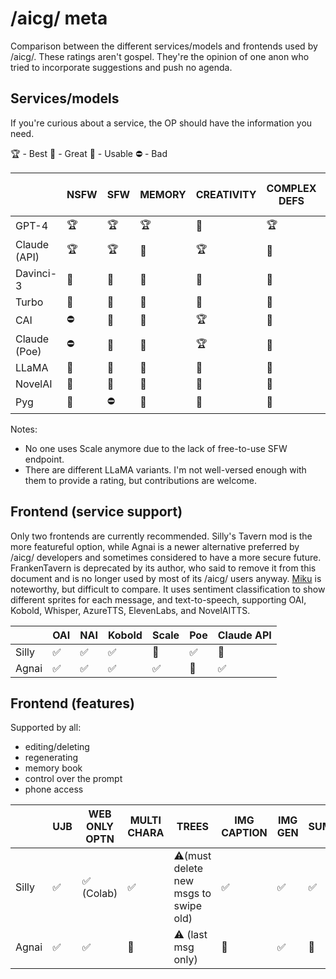# /aicg/ meta

Comparison between the different services/models and frontends used by /aicg/.
These ratings aren't gospel. They're the opinion of one anon who tried to incorporate suggestions and push no agenda.

## Services/models

If you're curious about a service, the OP should have the information you need.

🏆 - Best
🥈 - Great
🌱 - Usable
⛔ - Bad

|                | NSFW | SFW | MEMORY | CREATIVITY | COMPLEX DEFS | PRICE  | EASE OF USE
|----------------|------|-----|--------|------------|--------------|--------|------------
| GPT-4          | 🏆   | 🏆  | 🏆     | 🥈         | 🏆           | HIGH   | 🥈        |
| Claude (API)   | 🏆   | 🏆  | 🌱     | 🏆         | 🌱           | FREE   | 🥈        |
| Davinci-3      | 🥈   | 🥈  | 🥈     | 🥈         | 🥈           | MEDIUM | 🥈        |
| Turbo          | 🥈   | 🥈  | 🥈     | 🥈         | 🌱           | LOW    | 🥈        |
| CAI            | ⛔   | 🥈  | 🌱     | 🏆         | 🌱           | FREE   | 🏆        |
| Claude (Poe)   | ⛔   | 🥈  | 🌱     | 🏆         | 🌱           | FREE   | 🥈        |
| LLaMA          | 🌱   | 🌱  | 🌱     | 🌱         | 🌱           | FREE   | 🌱        |
| NovelAI        | 🌱   | 🌱  | 🌱     | 🌱         | 🌱           | MEDIUM | 🥈        |
| Pyg            | 🌱   | ⛔  | 🌱     | 🌱         | 🌱           | FREE   | 🥈        |

Notes:
- No one uses Scale anymore due to the lack of free-to-use SFW endpoint.
- There are different LLaMA variants. I'm not well-versed enough with them to provide a rating, but contributions are welcome.

## Frontend (service support)

Only two frontends are currently recommended.
Silly's Tavern mod is the more featureful option, while Agnai is a newer alternative preferred by /aicg/ developers and sometimes considered to have a more secure future.
FrankenTavern is deprecated by its author, who said to remove it from this document and is no longer used by most of its /aicg/ users anyway.
[Miku](https://docs.miku.gg) is noteworthy, but difficult to compare. It uses sentiment classification to show different sprites for each message, and text-to-speech, supporting OAI, Kobold, Whisper, AzureTTS, ElevenLabs, and NovelAITTS.


|       | OAI | NAI |  Kobold |      Scale | Poe | Claude API |
|-------|-----|-----|---------|      ------|-----|------------|
| Silly | ✅   | ✅       | ✅      | 🚫     | ✅   | 🚫      |
| Agnai | ✅   | ✅       | ✅      | ✅     | 🚫   | ✅      |

## Frontend (features)

Supported by all:
- editing/deleting
- regenerating
- memory book
- control over the prompt
- phone access

|         |UJB | WEB ONLY OPTN | MULTI CHARA | TREES                                | IMG CAPTION | IMG GEN | SUMMARY |  MULTI-USER | SCREENSHOT |
|---------|--- |---------------|-------------|--------------------------------------|-------------|---------|---------|------------|------------|
| Silly   |✅ | ✅ (Colab)     | ✅          | ⚠️(must delete new msgs to swipe old) | ✅          | ✅      | ✅       |  🚫          | 🚫          |
| Agnai   |✅ | ✅             | 🚫          | ⚠️ (last msg only)                    | 🚫          | ✅      | 🚫       |  ✅          | ✅   |